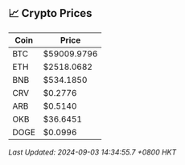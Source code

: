 ## 📈 Crypto Prices

| Coin | Price |
| ---- | ----- |
| BTC | $59009.9796 |
| ETH | $2518.0682 |
| BNB | $534.1850 |
| CRV | $0.2776 |
| ARB | $0.5140 |
| OKB | $36.6451 |
| DOGE | $0.0996 |

_Last Updated: 2024-09-03 14:34:55.7 +0800 HKT_